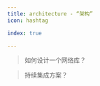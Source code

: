 ```yaml
---
title: architecture - “架构”
icon: hashtag

index: true

---
```


<!-- more -->

> 如何设计一个网络库？

> 持续集成方案？